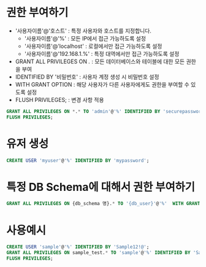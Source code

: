 # 권한 부여하기 

- '사용자이름'@'호스트' : 특정 사용자와 호스트를 지정합니다.
   - '사용자이름'@'%' : 모든 IP에서 접근 가능하도록 설정
   - '사용자이름'@'localhost' : 로컬에서만 접근 가능하도록 설정
   - '사용자이름'@'192.168.1.%' : 특정 대역에서만 접근 가능하도록 설정
- GRANT ALL PRIVILEGES ON *.* : 모든 데이터베이스와 테이블에 대한 모든 권한을 부여
- IDENTIFIED BY '비밀번호' : 사용자 계정 생성 시 비밀번호 설정
- WITH GRANT OPTION : 해당 사용자가 다른 사용자에게도 권한을 부여할 수 있도록 설정
- FLUSH PRIVILEGES; : 변경 사항 적용

```sql 
GRANT ALL PRIVILEGES ON *.* TO 'admin'@'%' IDENTIFIED BY 'securepassword' WITH GRANT OPTION;
FLUSH PRIVILEGES;
```

# 유저 생성 

```sql
CREATE USER 'myuser'@'%' IDENTIFIED BY 'mypassword';
```


# 특정 DB Schema에 대해서 권한 부여하기 

```sql
GRANT ALL PRIVILEGES ON {db_schema 명}.* TO '{db_user}'@'%'  WITH GRANT OPTION
```

# 사용예시 

```sql
CREATE USER 'sample'@'%' IDENTIFIED BY 'Sample12!@';
GRANT ALL PRIVILEGES ON sample_test.* TO 'sample'@'%' IDENTIFIED BY 'Sample12!@' WITH GRANT OPTION;
FLUSH PRIVILEGES;
```
